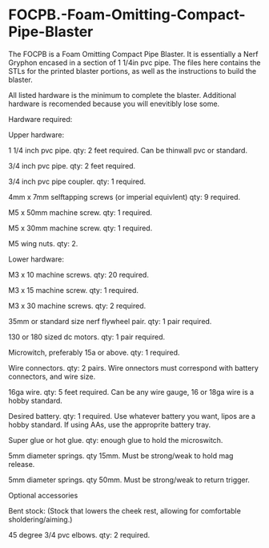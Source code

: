 # FOCPB.-Foam-Omitting-Compact-Pipe-Blaster
The FOCPB is a Foam Omitting Compact Pipe Blaster. It is essentially a Nerf Gryphon encased in a section of 1 1/4in pvc pipe. The files here contains the STLs for the printed blaster portions, as well as the instructions to build the blaster.

All listed hardware is the minimum to complete the blaster. Additional hardware is recomended because you will enevitibly lose some. 

Hardware required:

 Upper hardware:

   1 1/4 inch pvc pipe. qty: 2 feet required. Can be thinwall pvc or standard.

   3/4 inch pvc pipe. qty: 2 feet required.

   3/4 inch pvc pipe coupler. qty: 1 required. 

   4mm x 7mm selftapping screws (or imperial equivlent) qty: 9 required. 

   M5 x 50mm machine screw. qty: 1 required.

   M5 x 30mm machine screw. qty: 1 required.

   M5 wing nuts. qty: 2.

 Lower hardware:

   M3 x 10 machine screws. qty: 20 required.

   M3 x 15 machine screw. qty: 1 required.

   M3 x 30 machine screws. qty: 2 required.

   35mm or standard size nerf flywheel pair. qty: 1 pair required.

   130 or 180 sized dc motors. qty: 1 pair required.

   Microwitch, preferably 15a or above. qty: 1 required.

   Wire connectors. qty: 2 pairs. Wire onnectors must correspond with battery connectors, and wire size. 

   16ga wire. qty: 5 feet required. Can be any wire gauge, 16 or 18ga wire is a hobby standard.
   
   Desired battery. qty: 1 required. Use whatever battery you want, lipos are a hobby standard. If using AAs, use the approprite battery tray.

   Super glue or hot glue. qty: enough glue to hold the microswitch. 

   5mm diameter springs. qty 15mm. Must be strong/weak to hold mag release.

   5mm diameter springs. qty 50mm. Must be strong/weak to return trigger.

 Optional accessories 
    
  Bent stock: (Stock that lowers the cheek rest, allowing for comfortable sholdering/aiming.)
      
   45 degree 3/4 pvc elbows. qty: 2 required.
   
  
   
    



